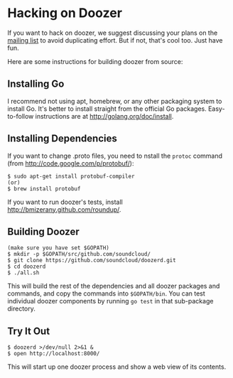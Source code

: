 # Hacking on Doozer

If you want to hack on doozer, we suggest discussing your plans on the
[mailing list][mail] to avoid duplicating effort.
But if not, that's cool too.  Just have fun.

Here are some instructions for building doozer from source:

## Installing Go

I recommend not using apt, homebrew, or any other packaging system to install
Go. It's better to install straight from the official Go packages.
Easy-to-follow instructions are at <http://golang.org/doc/install>.

## Installing Dependencies

If you want to change .proto files, you need to nstall the `protoc`
command (from <http://code.google.com/p/protobuf/>):

    $ sudo apt-get install protobuf-compiler
    (or)
    $ brew install protobuf

If you want to run doozer's tests, install
<http://bmizerany.github.com/roundup/>.

## Building Doozer

    (make sure you have set $GOPATH)
    $ mkdir -p $GOPATH/src/github.com/soundcloud/
    $ git clone https://github.com/soundcloud/doozerd.git
    $ cd doozerd
    $ ./all.sh

This will build the rest of the dependencies and
all doozer packages and commands,
and copy the commands into `$GOPATH/bin`. You can test individual doozer
components by running `go test` in that sub-package directory.

## Try It Out

    $ doozerd >/dev/null 2>&1 &
    $ open http://localhost:8000/

This will start up one doozer process and show a web view of its contents.

[mail]: https://groups.google.com/group/doozer
